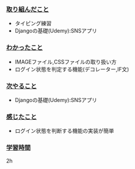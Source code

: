### <u>取り組んだこと</u>
- タイピング練習
- Djangoの基礎(Udemy):SNSアプリ

### <u>わかったこと</u>
- IMAGEファイル,CSSファイルの取り扱い方
- ログイン状態を判定する機能(デコレーター,IF文)

### <u>次やること</u>
- Djangoの基礎(Udemy):SNSアプリ

### <u>感じたこと</u>
- ログイン状態を判断する機能の実装が簡単

### <u>学習時間</u>
2h